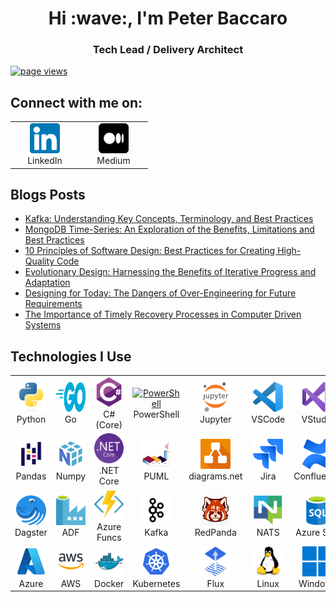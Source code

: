<h1 align="center" id="peterbaccaro-title">Hi :wave:, I'm Peter Baccaro</h1>
<h3 align="center">Tech Lead / Delivery Architect</h3>

<p align="left">
  <a href="https://github.com/peterbaccaro/peterbaccaro">
    <img src="https://komarev.com/ghpvc/?username=peterbaccaro" alt="page views" />
  </a>
</p>

<h2 align="left">Connect with me on:</h2>

<table>
  <tr>
    <td align="center" width="96">
      <a href="https://www.linkedin.com/in/peterbaccaro/">
        <img src="./images/linkedin.png" width="48" height="48" alt="LinkedIn" />
      </a>
      <br>LinkedIn
    </td>
    <td align="center" width="96">
      <a href="https://medium.com/@pbacc.uk">
        <img src="./images/medium.png" width="48" height="48" alt="Python" />
      </a>
      <br>Medium
    </td>
  </tr>
</table>

## Blogs Posts
<!-- BLOG-POST-LIST:START -->
- [Kafka: Understanding Key Concepts, Terminology, and Best Practices](https://medium.com/@pbacc.uk/kafka-fundamentals-understanding-key-concepts-terminology-and-best-practices-e0e4924502c0?source=rss-137f73eea47f------2)
- [MongoDB Time-Series: An Exploration of the Benefits, Limitations and Best Practices](https://medium.com/@pbacc.uk/mongodb-time-series-an-exploration-of-the-benefits-limitations-and-best-practices-d3bbd391eba2?source=rss-137f73eea47f------2)
- [10 Principles of Software Design: Best Practices for Creating High-Quality Code](https://medium.com/@pbacc.uk/10-principles-of-software-design-68c98e9f3bcd?source=rss-137f73eea47f------2)
- [Evolutionary Design: Harnessing the Benefits of Iterative Progress and Adaptation](https://medium.com/@pbacc.uk/the-benefits-of-evolutionary-design-fc91a55fa3e7?source=rss-137f73eea47f------2)
- [Designing for Today: The Dangers of Over-Engineering for Future Requirements](https://medium.com/@pbacc.uk/are-you-over-engineering-your-code-dc32dfa2031c?source=rss-137f73eea47f------2)
- [The Importance of Timely Recovery Processes in Computer Driven Systems](https://medium.com/@pbacc.uk/how-reliable-is-your-system-e4d256dc8989?source=rss-137f73eea47f------2)
<!-- BLOG-POST-LIST:END -->

<h2 align="left">Technologies I Use</h2>

<table>
  <tr>
    <td align="center" width="96">
      <a href="#peterbaccaro-tech">
        <img src="./images/python.svg" width="48" height="48" alt="Python" />
      </a>
      <br>Python
    </td>
    <td align="center" width="96">
      <a href="#peterbaccaro-tech">
        <img src="./images/golang.svg" width="48" height="48" alt="Golang" />
      </a>
      <br>Go
    </td>
    <td align="center" width="96">
      <a href="#peterbaccaro-tech">
        <img src="./images/csharp.svg" width="48" height="48" alt="C# (Core)" />
      </a>
      <br>C# (Core)
    </td>
    <td align="center" width="96">
      <a href="#peterbaccaro-tech">
        <img src="https://raw.githubusercontent.com/PowerShell/PowerShell/master/assets/ps_black_128.svg" width="48" height="48" alt="PowerShell" />
      </a>
      <br>PowerShell
    </td>
    <td align="center" width="96">
        <a href="#peterbaccaro-tech">
          <img src="./images/jupyter-notebook.png" width="48" height="48" alt="Jupyter" />
        </a>
        <br>Jupyter
    </td>
    <td align="center" width="96">
        <a href="#peterbaccaro-tech">
          <img src="./images/vscode.svg" width="48" height="48" alt="VSCode" />
        </a>
        <br>VSCode
    </td>
    <td align="center" width="96">
        <a href="#peterbaccaro-tech">
          <img src="./images/visual-studio.svg" width="48" height="48" alt="VStudio" />
        </a>
        <br>VStudio
    </td>
    <td align="center" width="96">
        <a href="#peterbaccaro-tech">
          <img src="./images/git.svg" width="48" height="48" alt="Git" />
        </a>
        <br>Git
    </td>
    <td align="center" width="96">
        <a href="#peterbaccaro-tech">
          <img src="./images/github.svg" width="48" height="48" alt="GitHub" />
        </a>
        <br>GitHub
    </td>
  </tr>
  <tr>
    <td align="center" width="96">
      <a href="#peterbaccaro-tech">
        <img src="./images/pandas.png" width="48" height="48" alt="Pandas" />
      </a>
      <br>Pandas
    </td>
    <td align="center" width="96">
      <a href="#peterbaccaro-tech">
        <img src="./images/numpy.png" width="48" height="48" alt="Numpy" />
      </a>
      <br>Numpy
    </td>
    <td align="center" width="96">
      <a href="#peterbaccaro-tech">
        <img src="./images/dotnet-core.png" width="48" height="48" alt=".NET Core" />
      </a>
      <br>.NET Core
    </td>
    <td align="center" width="96">
      <a href="#peterbaccaro-tech">
        <img src="./images/puml.png" width="48" height="48" alt="Plant UML" />
      </a>
      <br>PUML
    </td>
    <td align="center" width="96">
      <a href="#peterbaccaro-tech">
        <img src="./images/diagrams-net.png" width="48" height="48" alt="diagrams.net" />
      </a>
      <br>diagrams.net
    </td>
    <td align="center" width="96">
      <a href="#peterbaccaro-tech">
        <img src="./images/jira.png" width="48" height="48" alt="Jira" />
      </a>
      <br>Jira
    </td>
    <td align="center" width="96">
      <a href="#peterbaccaro-tech">
        <img src="./images/confluence.png" width="48" height="48" alt="Confluence" />
      </a>
      <br>Confluence
    </td>
    <td align="center" width="96">
      <a href="#peterbaccaro-tech">
        <img src="./images/slack.png" width="48" height="48" alt="Slack" />
      </a>
      <br>Slack
    </td>
    <td align="center" width="96">
      <a href="#peterbaccaro-tech">
        <img src="./images/ms-teams.png" width="48" height="48" alt="MS Teams" />
      </a>
      <br>MS Teams
    </td>
  </tr>
  <tr>
    <td align="center" width="96">
      <a href="#peterbaccaro-tech">
        <img src="./images/dagster.svg" width="48" height="48" alt="Dagster" />
      </a>
      <br>Dagster
    </td>
    <td align="center" width="96">
        <a href="#peterbaccaro-tech">
          <img src="./images/data-factory.svg" width="48" height="48" alt="Azue Data Factory" />
        </a>
        <br>ADF
    </td>
    <td align="center" width="96">
      <a href="#peterbaccaro-tech">
        <img src="./images/azure-functions.png" width="48" height="48" alt="Azue Data Factory" />
      </a>
      <br>Azure Funcs
    </td>
    <td align="center"  width="96">
      <a href="#peterbaccaro-tech">
        <img src="./images/kafka.png" width="48" height="48" alt="Kafka" />
      </a>
      <br>Kafka
    </td>
    <td align="center" width="96">
        <a href="#peterbaccaro-tech">
          <img src="./images/redpanda.png" width="48" height="48" alt="RedPanda" />
        </a>
        <br>RedPanda
    </td>
    <td align="center" width="96">
      <a href="#peterbaccaro-tech">
        <img src="./images/nats.png" width="48" height="48" alt="NATS" />
      </a>
      <br>NATS
    </td>
    <td align="center" width="96">
        <a href="#peterbaccaro-tech" >
          <img src="./images/azure-sql.png" width="48" height="48" alt="Azure SQL" />
        </a>
        <br>Azure SQL
    </td>
    <td align="center" width="96">
      <a href="#peterbaccaro-tech">
        <img src="./images/mongodb.svg" width="48" height="48" alt="MongoDB" />
      </a>
      <br>MongoDB
    </td>
    <td align="center" width="96">
      <a href="#peterbaccaro-tech">
        <img src="./images/microsoft-sql-server.png" width="48" height="48" alt="MS SQL" />
       </a>
      <br>MS SQL
    </td>
  </tr>
  <tr>
    <td align="center" width="96">
      <a href="#peterbaccaro-tech">
        <img src="./images/azure.svg" width="48" height="48" alt="Azure" />
      </a>
      <br>Azure
    </td>
    <td align="center" width="96">
        <a href="#peterbaccaro-tech">
          <img src="./images/aws.png" width="48" height="48" alt="AWS" />
        </a>
        <br>AWS
    </td>
    <td align="center" width="96"> 
      <a href="#peterbaccaro-tech" >
        <img src="./images/docker.svg" width="48" height="48" alt="Docker" />
      </a>
      <br>Docker
    </td>
    <td align="center" width="96">
      <a href="#peterbaccaro-tech" >
        <img src="./images/kubernetes.svg" width="48" height="48" alt="Kubernetes" />
      </a>
      <br>Kubernetes
    </td>
    <td align="center" width="96">
      <a href="#peterbaccaro-tech" >
        <img src="./images/flux.png" width="48" height="48" alt="Flux" />
      </a>
      <br>Flux
    </td>
    <td align="center" width="96">
      <a href="#peterbaccaro-tech" >
        <img src="./images/linux.svg" width="48" height="48" alt="Linux" />
      </a>
      <br>Linux
    </td>
    <td align="center" width="96">
      <a href="#peterbaccaro-tech" >
        <img src="./images/windows.png" width="48" height="48" alt="Windows" />
      </a>
      <br>Windows
    </td>
    <td align="center" width="96">
      <a href="#peterbaccaro-tech" >
        <img src="./images/grafana.png" width="48" height="48" alt="Grafana" />
      </a>
      <br>Grafana
    </td>
    <td align="center" width="96">
      <a href="#peterbaccaro-tech" >
        <img src="./images/prometheus.svg" width="48" height="48" alt="Prometheus" />
      </a>
      <br>Prometheus
    </td>
  </tr>
</table>
